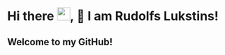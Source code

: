 # Hi there <img src="https://media.tenor.com/62H2GipHhHUAAAAi/marvel-future-revolution-marvel-future-fight.gif" width="30px">, 👋 I am Rudolfs Lukstins! 
## Welcome to my GitHub! 

<!--
**rudolfslukstins/rudolfslukstins** is a ✨ _special_ ✨ repository because its `README.md` (this file) appears on your GitHub profile.

Here are some ideas to get you started:

- 🔭 I’m currently working on ...
- 🌱 I’m currently learning ...
- 👯 I’m looking to collaborate on ...
- 🤔 I’m looking for help with ...
- 💬 Ask me about ...
- 📫 How to reach me: ...
- 😄 Pronouns: ...
- ⚡ Fun fact: ...
-->
